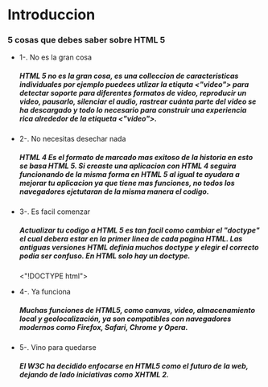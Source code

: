 # Introduccion
### 5 cosas que debes saber sobre HTML 5

* 1-. No es la gran cosa

  ##### HTML 5 no es la gran cosa, es una colleccion de caracteristicas individuales por ejemplo puedees utlizar la etiquta  <"video"> para detectar soporte para diferentes formatos de video, reproducir un video, pausarlo, silenciar el audio, rastrear cuánta parte del video se ha descargado y todo lo necesario para construir una experiencia rica alrededor de la etiqueta <"video">.

* 2-. No necesitas desechar nada
  ##### HTML 4 Es el formato de marcado mas exitoso de la historia en esto se basa HTML 5. Si creaste una aplicacion con HTML 4 seguira funcionando de la misma forma en HTML 5 al igual te ayudara a mejorar tu aplicacion ya que tiene mas funciones, no todos los navegadores ejetutaran de la misma manera el codigo.

* 3-. Es facil comenzar  
  ##### Actualizar tu codigo a HTML 5 es tan facil como cambiar el "doctype" el cual debera estar en la primer linea de cada pagina HTML. Las antiguas versiones HTML definia muchos doctype y elegir el correcto podia ser confuso. En HTML solo hay un doctype.
  <"!DOCTYPE html">

* 4-. Ya funciona
  ##### Muchas funciones de HTML5, como canvas, video, almacenamiento local y geolocalización, ya son compatibles con navegadores modernos como Firefox, Safari, Chrome y Opera.

* 5-. Vino para quedarse 
  ##### El W3C ha decidido enfocarse en HTML5 como el futuro de la web, dejando de lado iniciativas como XHTML 2.    
